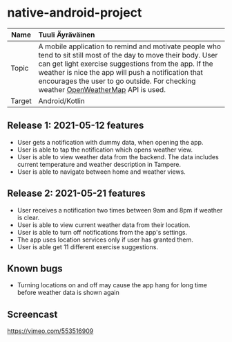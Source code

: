 # native-android-project

| Name   | Tuuli Äyräväinen                                                                                                                                                                                                                                                                                                                                      |
| ------ | :---------------------------------------------------------------------------------------------------------------------------------------------------------------------------------------------------------------------------------------------------------------------------------------------------------------------------------------------------- |
| Topic  | A mobile application to remind and motivate people who tend to sit still most of the day to move their body. User can get light exercise suggestions from the app. If the weather is nice the app will push a notification that encourages the user to go outside. For checking weather [OpenWeatherMap](https://openweathermap.org/api) API is used. |
| Target | Android/Kotlin                                                                                                                                                                                                                                                                                                                                        |

## Release 1: 2021-05-12 features

- User gets a notification with dummy data, when opening the app.
- User is able to tap the notification which opens weather view.
- User is able to view weather data from the backend. The data includes current temperature and weather description in Tampere.
- User is able to navigate between home and weather views.

## Release 2: 2021-05-21 features

- User receives a notification two times between 9am and 8pm if weather is clear.
- User is able to view current weather data from their location.
- User is able to turn off notifications from the app's settings.
- The app uses location services only if user has granted them.
- User is able get 11 different exercise suggestions.

## Known bugs

- Turning locations on and off may cause the app hang for long time before weather data is shown again

## Screencast

https://vimeo.com/553516909
